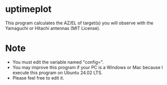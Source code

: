 # uptimeplot
This program calculates the AZ/EL of target(s) you will observe with the Yamaguchi or Hitachi antennas (MIT License).

# Note
- You must edit the variable named "config=".
- You may improve this program if your PC is a Windows or Mac because I execute this program on Ubuntu 24.02 LTS.
- Please feel free to edit it.
